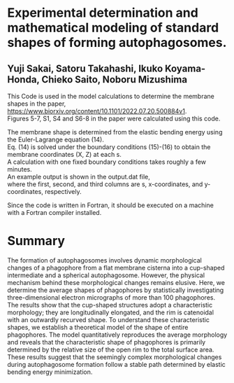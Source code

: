 # Experimental determination and mathematical modeling of standard shapes of forming autophagosomes.

## Yuji Sakai, Satoru Takahashi, Ikuko Koyama-Honda, Chieko Saito, Noboru Mizushima

This Code is used in the model calculations to determine the membrane shapes in the paper,\
https://www.biorxiv.org/content/10.1101/2022.07.20.500884v1. \
Figures 5-7, S1, S4 and S6-8 in the paper were calculated using this code.

The membrane shape is determined from the elastic bending energy using the Euler-Lagrange equation (14).\
Eq. (14) is solved under the boundary conditions (15)-(16) to obtain the membrane coordinates (X, Z) at each s.\
A calculation with one fixed boundary conditions takes roughly a few minutes.\
An example output is shown in the output.dat file, \
where the first, second, and third columns are s, x-coordinates, and y-coordinates, respectively.

Since the code is written in Fortran, it should be executed on a machine with a Fortran compiler installed.


# Summary
The formation of autophagosomes involves dynamic morphological changes of a phagophore from a flat membrane cisterna into a cup-shaped intermediate and a spherical autophagosome. However, the physical mechanism behind these morphological changes remains elusive. Here, we determine the average shapes of phagophores by statistically investigating three-dimensional electron micrographs of more than 100 phagophores. The results show that the cup-shaped structures adopt a characteristic morphology; they are longitudinally elongated, and the rim is catenoidal with an outwardly recurved shape. To understand these characteristic shapes, we establish a theoretical model of the shape of entire phagophores. The model quantitatively reproduces the average morphology and reveals that the characteristic shape of phagophores is primarily determined by the relative size of the open rim to the total surface area. These results suggest that the seemingly complex morphological changes during autophagosome formation follow a stable path determined by elastic bending energy minimization.

